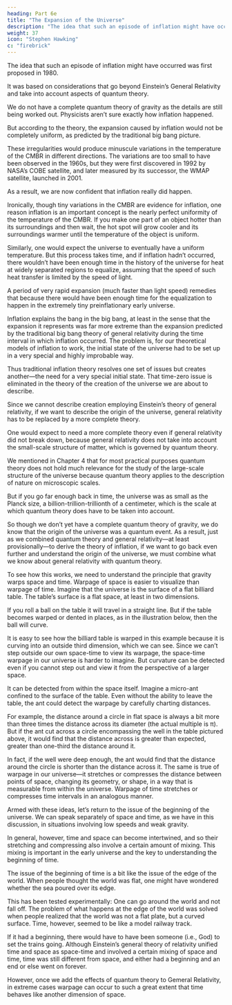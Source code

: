 ```yaml
---
heading: Part 6e
title: "The Expansion of the Universe"
description: "The idea that such an episode of inflation might have occurred was first proposed in 1980."
weight: 37
icon: "Stephen Hawking"
c: "firebrick"
---
```



The idea that such an episode of inflation might have occurred was first proposed in 1980. 

It was based on considerations that go beyond Einstein’s General Relativity and take into account aspects of quantum theory. 

We do not have a complete quantum theory of gravity as the details are still being worked out. Physicists aren’t sure exactly how inflation happened. 

But according to the theory, the expansion caused by inflation would not be completely uniform, as predicted by the traditional big bang picture. 

These irregularities would produce minuscule variations in the temperature of the CMBR in different directions. The variations are too small to have been observed in the 1960s, but they were first discovered in 1992 by NASA’s COBE satellite, and later measured by its successor, the WMAP satellite, launched in 2001. 

As a result, we are now confident that inflation really did happen.

Ironically, though tiny variations in the CMBR are evidence for inflation, one reason inflation is an important concept is the nearly perfect uniformity of the temperature of the CMBR. If you make one part of an object hotter than its surroundings and then wait, the hot spot will grow cooler and its surroundings warmer until the temperature of the object is uniform.

Similarly, one would expect the universe to eventually have a uniform temperature. But this process takes time, and if inflation hadn’t occurred, there wouldn’t have been enough time in the history of the universe for heat at widely separated regions to equalize, assuming that the speed of such heat transfer is limited by the speed of light.

A period of very rapid expansion (much faster than light speed) remedies that because there would have been enough time for the equalization to happen in the extremely tiny preinflationary early universe.

Inflation explains the bang in the big bang, at least in the sense that the expansion it represents was far more extreme than the expansion predicted by the traditional big bang theory of general relativity during the time interval in which inflation occurred. The problem is, for our theoretical models of inflation to work, the initial state of the universe had to be set up in a very special and
highly improbable way.

Thus traditional inflation theory resolves one set of issues but creates another—the need for a very special initial state. That time-zero issue is eliminated in the theory of the creation of the universe we are about to describe.


Since we cannot describe creation employing Einstein’s theory of general relativity, if we want to describe the origin of the universe, general relativity has to be replaced by a more complete theory. 

One would expect to need a more complete theory even if general relativity did not break down, because general relativity does not take into account the small-scale structure of matter, which is governed by quantum theory. 

We mentioned in Chapter 4 that for most practical purposes quantum theory does not hold much relevance for the study of the large-scale structure of the universe because quantum theory applies to the description of nature on microscopic scales. 

But if you go far enough back in time, the universe was as small as the Planck size, a billion-trillion-trillionth of a centimeter, which is the scale at which quantum theory does have to be taken into account. 

So though we don’t yet have a complete quantum theory of gravity, we do know that the origin of the universe was a quantum event. As a result, just as we combined quantum theory and general relativity—at least provisionally—to derive the theory of inflation, if we want to go back even
further and understand the origin of the universe, we must combine what we know about general
relativity with quantum theory.

To see how this works, we need to understand the principle that gravity warps space and time. Warpage of space is easier to visualize than warpage of time. Imagine that the universe is the surface of a flat billiard table. The table’s surface is a flat space, at least in two dimensions. 

If you roll a ball on the table it will travel in a straight line. But if the table becomes warped or dented in
places, as in the illustration below, then the ball will curve.


It is easy to see how the billiard table is warped in this example because it is curving into an outside third dimension, which we can see. Since we can’t step outside our own space-time to view its warpage, the space-time warpage in our universe is harder to imagine. But curvature can be detected even if you cannot step out and view it from the perspective of a larger space. 

It can be detected from within the space itself. Imagine a micro-ant confined to the surface of the table.
Even without the ability to leave the table, the ant could detect the warpage by carefully charting
distances. 

For example, the distance around a circle in flat space is always a bit more than three times the distance across its diameter (the actual multiple is π). But if the ant cut across a circle encompassing the well in the table pictured above, it would find that the distance across is greater than expected, greater than one-third the distance around it.

In fact, if the well were deep enough, the ant would find that the distance around the circle is shorter than the distance across it. The
same is true of warpage in our universe—it stretches or compresses the distance between points of space, changing its geometry, or shape, in a way that is measurable from within the universe. Warpage of time stretches or compresses time intervals in an analogous manner.


Armed with these ideas, let’s return to the issue of the beginning of the universe. We can speak
separately of space and time, as we have in this discussion, in situations involving low speeds and
weak gravity. 

In general, however, time and space can become intertwined, and so their stretching and compressing also involve a certain amount of mixing. This mixing is important in the early universe and the key to understanding the beginning of time.

The issue of the beginning of time is a bit like the issue of the edge of the world. When people thought the world was flat, one might have wondered whether the sea poured over its edge. 

This has been tested experimentally: One can go around the world and not fall off. The problem of what happens at the edge of the world was solved when people realized that the world was not a flat plate, but a curved surface. Time, however, seemed to be like a model railway track. 

If it had a beginning, there would have to have been someone (i.e., God) to set the trains going. Although Einstein’s general theory of relativity unified time and space as space-time and involved a certain mixing of space and time, time was still different from space, and either had a beginning and an end or else went on forever. 

However, once we add the effects of quantum theory to Gemeral Relativity, in extreme cases warpage can occur to such a great extent that time behaves like another dimension of space.
